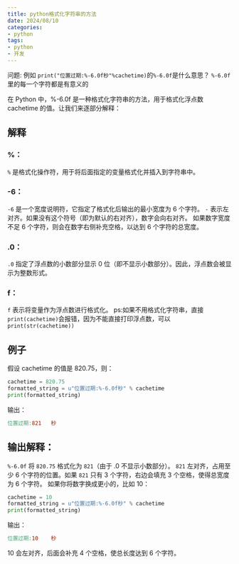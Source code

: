 ```yaml
---
title: python格式化字符串的方法
date: 2024/08/10
categories:
- python
tags:
- python
- 开发
---
```

问题:
例如
`print("位置过期:%-6.0f秒"%cachetime)`的`%-6.0f`是什么意思？
`%-6.0f`里的每一个字符都是有意义的

在 Python 中，%-6.0f 是一种格式化字符串的方法，用于格式化浮点数 cachetime 的值。让我们来逐部分解释：

## 解释
### %：
`%` 是格式化操作符，用于将后面指定的变量格式化并插入到字符串中。
### -6：
`-6` 是一个宽度说明符，它指定了格式化后输出的最小宽度为 6 个字符。
`-` 表示左对齐。如果没有这个符号（即为默认的右对齐），数字会向右对齐。
如果数字宽度不足 6 个字符，则会在数字右侧补充空格，以达到 6 个字符的总宽度。
### .0：
`.0` 指定了浮点数的小数部分显示 0 位（即不显示小数部分）。因此，浮点数会被显示为整数形式。
### f：
`f` 表示将变量作为浮点数进行格式化。
ps:如果不用格式化字符串，直接`print(cachetime)`会报错，因为不能直接打印浮点数，可以`print(str(cachetime))`

## 例子
假设 cachetime 的值是 820.75，则：

```python
cachetime = 820.75
formatted_string = u"位置过期:%-6.0f秒" % cachetime
print(formatted_string)
```
输出：

```makefile
位置过期:821   秒
```

## 输出解释：
`%-6.0f` 将 `820.75` 格式化为 `821`（由于 .0 不显示小数部分）。
`821` 左对齐，占用至少 6 个字符的位置。如果 `821` 只有 3 个字符，右边会填充 3 个空格，使得总宽度为 6 个字符。
如果你将数字换成更小的，比如 10：

```python
cachetime = 10
formatted_string = u"位置过期:%-6.0f秒" % cachetime
print(formatted_string)
```
输出：

```makefile
位置过期:10    秒
```
10 会左对齐，后面会补充 4 个空格，使总长度达到 6 个字符。